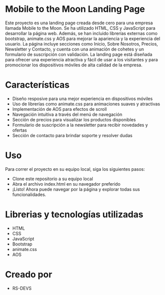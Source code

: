 # Mobile to the Moon Landing Page

Este proyecto es una landing page creada desde cero para una empresa llamada Mobile to the Moon. Se ha utilizado HTML, CSS y JavaScript para desarrollar la página web. Además, se han incluido librerías externas como bootstrap, animate.css y AOS para mejorar la apariencia y la experiencia del usuario. La página incluye secciones como Inicio, Sobre Nosotros, Precios, Newsletter y Contacto, y cuenta con una animación de cohetes y un formulario de suscripción con validación. La landing page está diseñada para ofrecer una experiencia atractiva y fácil de usar a los visitantes y para promocionar los dispositivos móviles de alta calidad de la empresa.


# Características

- Diseño resposive para una mejor experiencia en dispositivos móviles
- Uso de librerías como animate.css para animaciones suaves y atractivas
- Implementación de AOS para efectos de scroll
- Navegación intuitiva a través del menú de navegación
- Sección de precios para visualizar los productos disponibles
- Formulario de suscripción a la newsletter para recibir novedades y ofertas
- Sección de contacto para brindar soporte y resolver dudas


# Uso

Para correr el proyecto en su equipo local, siga los siguientes pasos:

- Clone este repositorio a su equipo local
- Abra el archivo index.html en su navegador preferido
- ¡Listo! Ahora puede navegar por la página y explorar todas sus funcionalidades.


# Librerias y tecnologías utilizadas

- HTML
- CSS
- JavaScript
- Bootstrap
- animate.css
- AOS

# Creado por

- RS-DEVS
